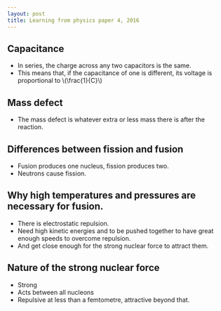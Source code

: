 ```yaml
---
layout: post
title: Learning from physics paper 4, 2016
---
```


## Capacitance

- In series, the charge across any two capacitors is the same.
- This means that, if the capacitance of one is different, its voltage is proportional to \\(\frac{1}{C}\\)

## Mass defect

- The mass defect is whatever extra or less mass there is after the reaction.

## Differences between fission and fusion

- Fusion produces one nucleus, fission produces two.
- Neutrons cause fission.

## Why high temperatures and pressures are necessary for fusion.

- There is electrostatic repulsion.
- Need high kinetic energies and to be pushed together to have great enough speeds to overcome repulsion.
- And get close enough for the strong nuclear force to attract them.

## Nature of the strong nuclear force

- Strong
- Acts between all nucleons
- Repulsive at less than a femtometre, attractive beyond that.
